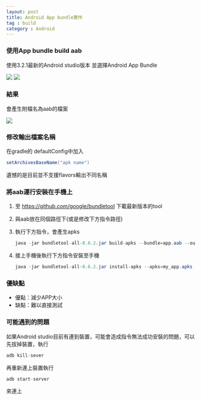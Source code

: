 ```yaml
---
layout: post
title: Android App bundle實作
tag : build
category : Android
---
```


### 使用App bundle build aab

使用3.2.1最新的Android studio版本
並選擇Android App Bundle

![](https://lh6.googleusercontent.com/Yz3x9cut92AtOmcidAowZw0VyK7s0KvBzMIpj-d5NNlchwh8A15uN6y5N51zgFLCaVDFBc8nmoFH7Z-RbATZXPUZ7npO4r9WrrlIRRDZ)
![](https://lh5.googleusercontent.com/JTK6NXvo6jQe4VD2QdgZL3IHNfxYk6Ju6rs1udTumVtprLmBOhQfJdtqu9GuIHMuwRtfpoHMV3QUlqZTdhiFyplRyzBFttO-aEsOxmkg)

### 結果

會產生附檔名為aab的檔案

![](https://lh3.googleusercontent.com/UarFtDnXF2r0l4OGP240PXNn2GkjfZ7pKuDCR0QDSn6xyfJIOXLAk4J_V11hZRCUf7Wcl5E1InKpPAfbor7TpPHLIFvJOGCiTiO6TwZ8b5Ylu6ItygTZiwklwvciyQpt2DsZKC6DXaY)

### 修改輸出檔案名稱

在gradle的 defaultConfig中加入

``` java
setArchivesBaseName("apk name")
```

遺憾的是目前並不支援flavors輸出不同名稱

### 將aab運行安裝在手機上

1. 至 https://github.com/google/bundletool 下載最新版本的tool 

2. 與aab放在同個路徑下(或是修改下方指令路徑) 

3. 執行下方指令，會產生apks 

    ``` java
    java -jar bundletool-all-0.6.2.jar build-apks --bundle=app.aab --output=my_app.apks --ks=../../../../chtSmartGreenParkKey.jks --ks-pass=pass:iocapp --ks-key-alias=ioc --key-pass=pass:iocapp
    ```

4. 接上手機後執行下方指令安裝至手機

    ``` java
    java -jar bundletool-all-0.6.2.jar install-apks --apks=my_app.apks --adb=C:\Users\aslanyan\AppData\Local\Android\sdk\platform-tools\adb.exe
    ```

### 優缺點

* 優點：減少APP大小
* 缺點：難以直接測試

### 可能遇到的問題

如果Android studio目前有連到裝置，可能會造成指令無法成功安裝的問題，可以先拔掉裝置，執行
``` java
adb kill-sever
```
再重新連上裝置執行
``` java
adb start-server
```
來連上

